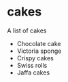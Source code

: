 cakes
=====

A list of cakes

* Chocolate cake
* Victoria sponge
* Crispy cakes
* Swiss rolls
* Jaffa cakes
